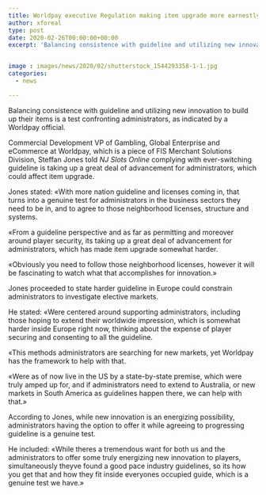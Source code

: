 ```yaml
---
title: Worldpay executive Regulation making item upgrade more earnestly for operators
author: xforeal 
type: post
date: 2020-02-26T00:00:00+00:00
excerpt: 'Balancing consistence with guideline and utilizing new innovation to build up their items is a test confronting administrators, as indicated by a Worldpay executive '


image : images/news/2020/02/shutterstock_1544293358-1-1.jpg
categories:
  - news

---
```

Balancing consistence with guideline and utilizing new innovation to build up their items is a test confronting administrators, as indicated by a Worldpay official. 

Commercial Development VP of Gambling, Global Enterprise and eCommerce at Worldpay, which is a piece of FIS Merchant Solutions Division, Steffan Jones told _NJ Slots Online_ complying with ever-switching guideline is taking up a great deal of advancement for administrators, which could affect item upgrade. 

Jones stated: &#171;With more nation guideline and licenses coming in, that turns into a genuine test for administrators in the business sectors they need to be in, and to agree to those neighborhood licenses, structure and systems. 

&#171;From a guideline perspective and as far as permitting and moreover around player security, its taking up a great deal of advancement for administrators, which has made item upgrade somewhat harder. 

&#171;Obviously you need to follow those neighborhood licenses, however it will be fascinating to watch what that accomplishes for innovation.&#187; 

Jones proceeded to state harder guideline in Europe could constrain administrators to investigate elective markets. 

He stated: &#171;Were centered around supporting administrators, including those hoping to extend their worldwide impression, which is somewhat harder inside Europe right now, thinking about the expense of player securing and consenting to all the guideline. 

&#171;This methods administrators are searching for new markets, yet Worldpay has the framework to help with that. 

&#171;Were as of now live in the US by a state-by-state premise, which were truly amped up for, and if administrators need to extend to Australia, or new markets in South America as guidelines happen there, we can help with that.&#187; 

According to Jones, while new innovation is an energizing possibility, administrators having the option to offer it while agreeing to progressing guideline is a genuine test. 

He included: &#171;While theres a tremendous want for both us and the administrators to offer some truly energizing new innovation to players, simultaneously theyve found a good pace industry guidelines, so its how you get that and how they fit inside everyones occupied guide, which is a genuine test we have.&#187;